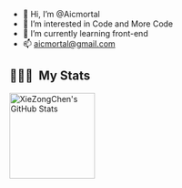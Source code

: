 - 👋 Hi, I’m @Aicmortal
- 👀 I’m interested in Code and More Code
- 🌱 I’m currently learning front-end
- 📫 aicmortal@gmail.com
## 👨🏻‍💻 &nbsp;My Stats
<div>
  <img height="150em" src="https://github-readme-stats.vercel.app/api?username=Aicmortal&show_icons=true&layout=compact&hide=stars&count_private=true" alt="XieZongChen's GitHub Stats"/>
</div>
